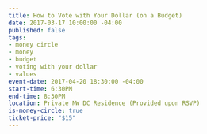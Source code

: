 ```yaml
---
title: How to Vote with Your Dollar (on a Budget)
date: 2017-03-17 10:00:00 -04:00
published: false
tags:
- money circle
- money
- budget
- voting with your dollar
- values
event-date: 2017-04-20 18:30:00 -04:00
start-time: 6:30PM
end-time: 8:30PM
location: Private NW DC Residence (Provided upon RSVP)
is-money-circle: true
ticket-price: "$15"
---
```


